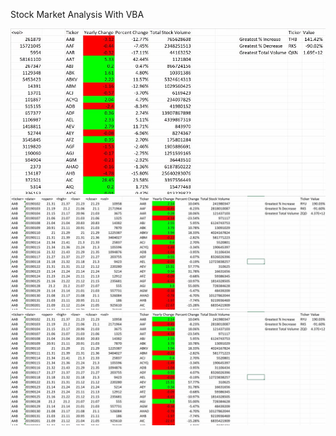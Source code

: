 Stock Market Analysis With VBA

![2018](images/2018.jpg)
![2019](images/2019.jpg)
![2020](images/2019.jpg)
